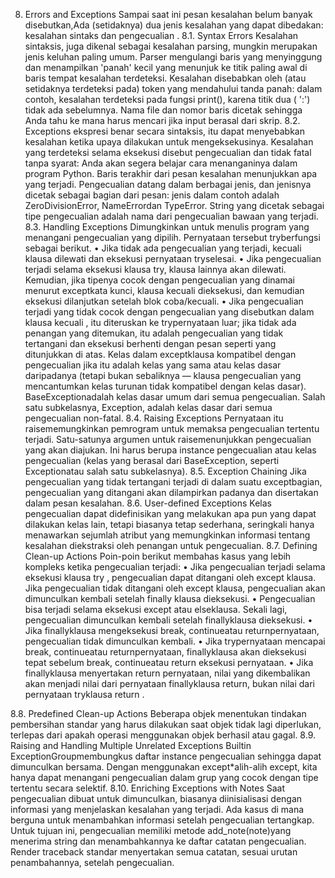 8. Errors and Exceptions
Sampai saat ini pesan kesalahan belum banyak disebutkan,Ada (setidaknya) dua jenis kesalahan yang dapat dibedakan: kesalahan sintaks dan pengecualian .
8.1. Syntax Errors
Kesalahan sintaksis, juga dikenal sebagai kesalahan parsing, mungkin merupakan jenis keluhan paling umum. Parser mengulangi baris yang menyinggung dan menampilkan 'panah' kecil yang menunjuk ke titik paling awal di baris tempat kesalahan terdeteksi. Kesalahan disebabkan oleh (atau setidaknya terdeteksi pada) token yang mendahului tanda panah: dalam contoh, kesalahan terdeteksi pada fungsi print(), karena titik dua ( ':') tidak ada sebelumnya. Nama file dan nomor baris dicetak sehingga Anda tahu ke mana harus mencari jika input berasal dari skrip.
8.2. Exceptions
ekspresi benar secara sintaksis, itu dapat menyebabkan kesalahan ketika upaya dilakukan untuk mengeksekusinya. Kesalahan yang terdeteksi selama eksekusi disebut pengecualian dan tidak fatal tanpa syarat: Anda akan segera belajar cara menanganinya dalam program Python.
Baris terakhir dari pesan kesalahan menunjukkan apa yang terjadi. Pengecualian datang dalam berbagai jenis, dan jenisnya dicetak sebagai bagian dari pesan: jenis dalam contoh adalah ZeroDivisionError, NameErrordan TypeError. String yang dicetak sebagai tipe pengecualian adalah nama dari pengecualian bawaan yang terjadi.
8.3. Handling Exceptions
Dimungkinkan untuk menulis program yang menangani pengecualian yang dipilih.
Pernyataan tersebut tryberfungsi sebagai berikut.
•	Jika tidak ada pengecualian yang terjadi, kecuali klausa dilewati dan eksekusi pernyataan tryselesai.
•	Jika pengecualian terjadi selama eksekusi klausa try, klausa lainnya akan dilewati. Kemudian, jika tipenya cocok dengan pengecualian yang dinamai menurut exceptkata kunci, klausa kecuali dieksekusi, dan kemudian eksekusi dilanjutkan setelah blok coba/kecuali.
•	Jika pengecualian terjadi yang tidak cocok dengan pengecualian yang disebutkan dalam klausa kecuali , itu diteruskan ke trypernyataan luar; jika tidak ada penangan yang ditemukan, itu adalah pengecualian yang tidak tertangani dan eksekusi berhenti dengan pesan seperti yang ditunjukkan di atas.
Kelas dalam exceptklausa kompatibel dengan pengecualian jika itu adalah kelas yang sama atau kelas dasar daripadanya (tetapi bukan sebaliknya — klausa pengecualian yang mencantumkan kelas turunan tidak kompatibel dengan kelas dasar).
BaseExceptionadalah kelas dasar umum dari semua pengecualian. Salah satu subkelasnya, Exception, adalah kelas dasar dari semua pengecualian non-fatal.
8.4. Raising Exceptions
Pernyataan itu raisememungkinkan pemrogram untuk memaksa pengecualian tertentu terjadi.
Satu-satunya argumen untuk raisemenunjukkan pengecualian yang akan diajukan. Ini harus berupa instance pengecualian atau kelas pengecualian (kelas yang berasal dari BaseException, seperti Exceptionatau salah satu subkelasnya).
8.5. Exception Chaining
Jika pengecualian yang tidak tertangani terjadi di dalam suatu exceptbagian, pengecualian yang ditangani akan dilampirkan padanya dan disertakan dalam pesan kesalahan.
8.6. User-defined Exceptions
Kelas pengecualian dapat didefinisikan yang melakukan apa pun yang dapat dilakukan kelas lain, tetapi biasanya tetap sederhana, seringkali hanya menawarkan sejumlah atribut yang memungkinkan informasi tentang kesalahan diekstraksi oleh penangan untuk pengecualian.
8.7. Defining Clean-up Actions
Poin-poin berikut membahas kasus yang lebih kompleks ketika pengecualian terjadi:
•	Jika pengecualian terjadi selama eksekusi klausa try , pengecualian dapat ditangani oleh except klausa. Jika pengecualian tidak ditangani oleh except klausa, pengecualian akan dimunculkan kembali setelah finally klausa dieksekusi.
•	Pengecualian bisa terjadi selama eksekusi except atau elseklausa. Sekali lagi, pengecualian dimunculkan kembali setelah finallyklausa dieksekusi.
•	Jika finallyklausa mengeksekusi break, continueatau returnpernyataan, pengecualian tidak dimunculkan kembali.
•	Jika trypernyataan mencapai break, continueatau returnpernyataan, finallyklausa akan dieksekusi tepat sebelum break, continueatau return eksekusi pernyataan.
•	Jika finallyklausa menyertakan return pernyataan, nilai yang dikembalikan akan menjadi nilai dari pernyataan finallyklausa return, bukan nilai dari pernyataan tryklausa return .

8.8. Predefined Clean-up Actions
Beberapa objek menentukan tindakan pembersihan standar yang harus dilakukan saat objek tidak lagi diperlukan, terlepas dari apakah operasi menggunakan objek berhasil atau gagal. 
8.9. Raising and Handling Multiple Unrelated Exceptions
Builtin ExceptionGroupmembungkus daftar instance pengecualian sehingga dapat dimunculkan bersama. 
Dengan menggunakan except*alih-alih except, kita hanya dapat menangani pengecualian dalam grup yang cocok dengan tipe tertentu secara selektif.
8.10. Enriching Exceptions with Notes
Saat pengecualian dibuat untuk dimunculkan, biasanya diinisialisasi dengan informasi yang menjelaskan kesalahan yang terjadi. Ada kasus di mana berguna untuk menambahkan informasi setelah pengecualian tertangkap. Untuk tujuan ini, pengecualian memiliki metode add_note(note)yang menerima string dan menambahkannya ke daftar catatan pengecualian. Render traceback standar menyertakan semua catatan, sesuai urutan penambahannya, setelah pengecualian.
